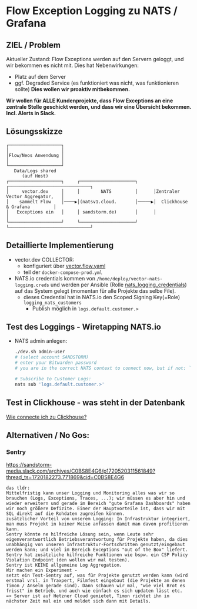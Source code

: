 # Flow Exception Logging zu NATS / Grafana

## ZIEL / Problem

Aktueller Zustand: Flow Exceptions werden auf den Servern geloggt, und wir bekommen es nicht mit. Dies hat Nebenwirkungen:
- Platz auf dem Server
- ggf. Degraded Service (es funktioniert was nicht, was funktionieren sollte) **Dies wollen wir proaktiv mitbekommen.**

**Wir wollen für ALLE Kundenprojekte, dass Flow Exceptions an eine zentrale Stelle geschickt werden, und dass wir eine
Übersicht bekommen. Incl. Alerts in Slack.**

## Lösungsskizze

```
┌────────────────────┐                                                         
│                    │                                                         
│Flow/Neos Anwendung │                                                         
│                    │                                                         
└────────────────────┘                                                         
   Data/Logs shared                                                            
      (auf Host)                                                               
┌────────────────────┐     ┌─────────────────────┐      ┌───────────────────────────────┐
│     vector.dev     │     │        NATS         │      │Zentraler Vector Aggregator,   │
│    sammelt Flow    │────▶│(natsv1.cloud.       │─────▶│  Clickhouse & Grafana         │
│   Exceptions ein   │     │ sandstorm.de)       │      │                               │
└────────────────────┘     └─────────────────────┘      └───────────────────────────────┘
```

## Detaillierte Implementierung

- vector.dev COLLECTOR:
  - konfiguriert über [vector.flow.yaml](../deployment/production/vector.flow.yaml)
  - teil der `docker-compose-prod.yml`
- NATS.io credentials kommen von `/home/deploy/vector-nats-logging.creds` und werden per Ansible (Rolle [nats_logging_credentials](https://gitlab.sandstorm.de/infrastructure/ansible-server/-/tree/main/mainframe/roles/nats_logging_credentials?ref_type=heads))
  auf das System gelegt (momentan für alle Projekte das selbe File).
  - dieses Credential hat in NATS.io den Scoped Signing Key(=Role) `logging_nats_customers`
    - Publish möglich in `logs.default.customer.>`

## Test des Loggings - Wiretapping NATS.io

- NATS admin anlegen:
  ```bash
  ./dev.sh admin-user
  # (select account SANDSTORM)
  # enter your Bitwarden password
  # you are in the correct NATS context to connect now, but if not: `nats context select ROOT_natsv1_SANDSTORM_admin`
  
  # Subscribe to Customer Logs:
  nats sub 'logs.default.customer.>'
  ```

## Test in Clickhouse - was steht in der Datenbank

[Wie connecte ich zu Clickhouse?](https://gitlab.sandstorm.de/infrastructure/k8s/-/tree/main/clickhouse?ref_type=heads#connecting-to-clickhouse-from-the-local-system)

## Alternativen / No Gos:

### Sentry

https://sandstorm-media.slack.com/archives/C0BS8E4G6/p1720520311561849?thread_ts=1720182273.771869&cid=C0BS8E4G6
```
das tldr:
Mittelfristig kann unser Logging und Monitoring alles was wir so brauchen (Logs, Exceptions, Traces, ...); wir müssen es aber hin und wieder erweitern und gerade im Bereich "gute Grafana Dashboards" haben wir noch größere Defizite. Einer der Hauptvorteile ist, dass wir mit SQL direkt auf die Rohdaten zugreifen können.
zusätzlicher Vorteil von unserem Logging: In Infrastruktur integriert, man muss Projekt in keiner Weise anfassen damit man davon profitieren kann.
Sentry könnte ne hilfreiche Lösung sein, wenn Leute sehr eigenverantwortlich Betriebsverantwortung für Projekte haben, da dies unabhängig von unseren Infrastruktur-Fortschritten genutzt/eingebaut werden kann; und viel im Bereich Exceptions "out of the Box" liefert.
Sentry hat zusätzliche hilfreiche Funktionen wie bspw. ein CSP Policy Violation Endpoint (den wollen wir mal testen).
Sentry ist KEINE allgemeine Log Aggregation.
Wir machen ein Experiment -
setzt ein Test-Sentry auf, was für Projekte genutzt werden kann (wird erstmal vrsl. in Traxpert, Filmfest eingebaut (die Projekte an denen Timon / Anselm gerade sind). Dann schauen wir mal, "wie viel Brot es frisst" im Betrieb, und auch wie einfach es sich updaten lässt etc.
=> Server ist auf Hetzner Cloud gemietet, Timon richtet ihn in nächster Zeit mal ein und meldet sich dann mit Details.
```
